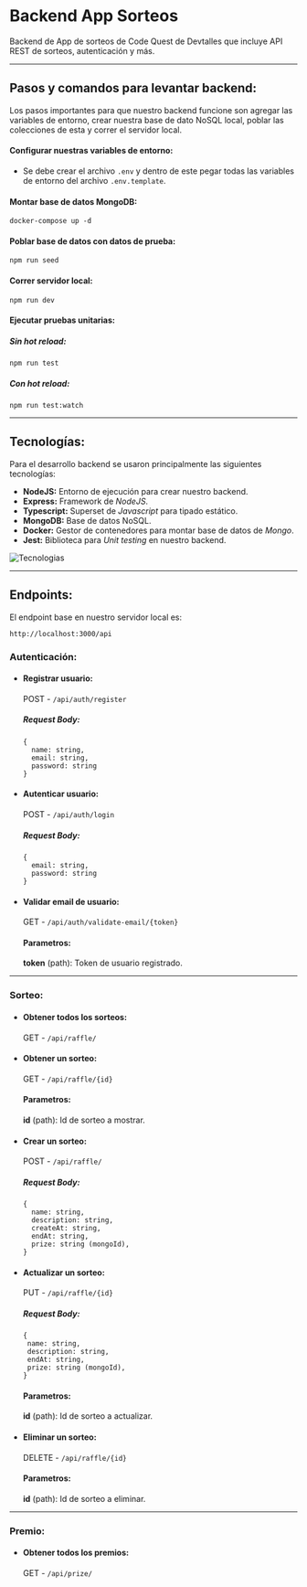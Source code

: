# Backend App Sorteos

Backend de App de sorteos de Code Quest de Devtalles que incluye API REST de sorteos, autenticación y más.

___

## Pasos y comandos para levantar backend:
Los pasos importantes para que nuestro backend funcione son agregar las variables de entorno, crear nuestra base de dato NoSQL local, poblar las colecciones de esta y correr el servidor local.

#### Configurar nuestras variables de entorno:
- Se debe crear el archivo `.env` y dentro de este pegar todas las variables de entorno del archivo `.env.template`.

#### Montar base de datos MongoDB:
```
docker-compose up -d
```

#### Poblar base de datos con datos de prueba:
```
npm run seed
```

#### Correr servidor local:
```
npm run dev
```

#### Ejecutar pruebas unitarias:
##### Sin hot reload:
```
npm run test
```
##### Con hot reload:
```
npm run test:watch
```

___

## Tecnologías:
Para el desarrollo backend se usaron principalmente las siguientes tecnologías:

- **NodeJS:** Entorno de ejecución para crear nuestro backend.
- **Express:** Framework de _NodeJS_.
- **Typescript:** Superset de _Javascript_ para tipado estático.
- **MongoDB:** Base de datos NoSQL.
- **Docker:** Gestor de contenedores para montar base de datos de _Mongo_.
- **Jest:** Biblioteca para _Unit testing_ en nuestro backend.

![Tecnologias](https://skillicons.dev/icons?i=nodejs,express,typescript,mongodb,docker,jest)

___

## Endpoints:
El endpoint base en nuestro servidor local es: 
```
http://localhost:3000/api
```

### Autenticación:

- #### **Registrar usuario:**
  POST - ```/api/auth/register``` 
  
  ##### Request Body:
  ```
  {
    name: string,
    email: string,
    password: string
  }
  ```

- #### **Autenticar usuario:**
  POST - ```/api/auth/login```

  ##### Request Body:
  ```
  {
    email: string,
    password: string
  }
  ```

- #### **Validar email de usuario:**
  GET - ```/api/auth/validate-email/{token}```

  #### Parametros:
  **token** (path): Token de usuario registrado.

___

### Sorteo:

- #### **Obtener todos los sorteos:**
  GET - ```/api/raffle/```

- #### **Obtener un sorteo:**
  GET - ```/api/raffle/{id}```

  #### Parametros:
  **id** (path): Id de sorteo a mostrar.


- #### **Crear un sorteo:**
  POST - ```/api/raffle/```

  ##### Request Body:
  ```
  {
    name: string,
    description: string,
    createAt: string,
    endAt: string,
    prize: string (mongoId),
  }
  ```

- #### **Actualizar un sorteo:**
  PUT - ```/api/raffle/{id}```

  ##### Request Body:
   ```
  {
    name: string,
    description: string,
    endAt: string,
    prize: string (mongoId),
  }
  ```

  #### Parametros:
  **id** (path): Id de sorteo a actualizar.

- #### **Eliminar un sorteo:**
  DELETE - ```/api/raffle/{id}```

  #### Parametros:
  **id** (path): Id de sorteo a eliminar.

___

### Premio:

- #### **Obtener todos los premios:**
  GET - ```/api/prize/```


